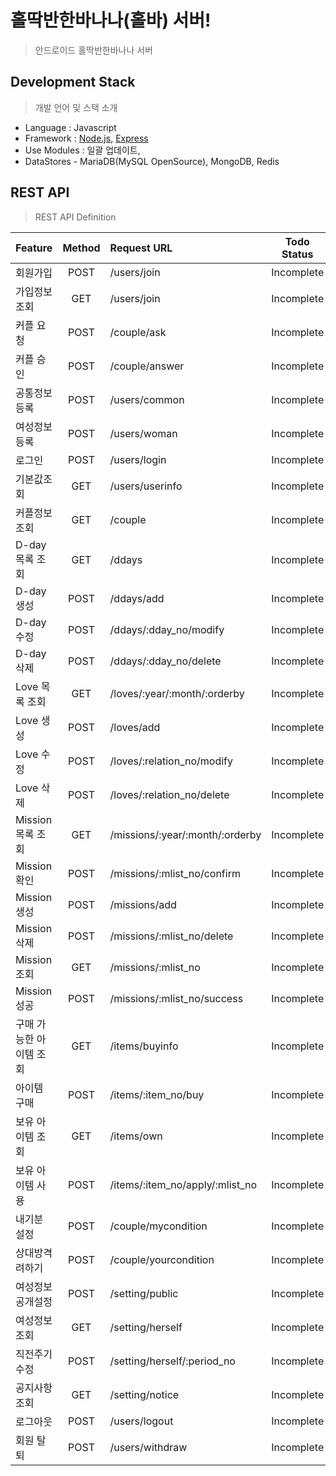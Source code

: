 # 홀딱반한바나나(홀바) 서버!
> 안드로이드 홀딱반한바나나 서버 

## Development Stack
> 개발 언어 및 스택 소개
  
- Language : Javascript
- Framework : [Node.js](https://nodejs.org/), [Express](http://expressjs.com/)	
- Use Modules : 일괄 업데이트,
- DataStores - MariaDB(MySQL OpenSource), MongoDB, Redis

## REST API 
> REST API Definition

| Feature |	Method	| Request URL | Todo Status | Date  |
| :---------- |	:-------:	| :-----------------| :--------: | :--------: |
| 회원가입 |	POST	| /users/join | Incomplete |   |
| 가입정보 조회 |	GET	| /users/join | Incomplete |   | 
| 커플 요청 |	POST	| /couple/ask | Incomplete |   |
| 커플 승인 |	POST	| /couple/answer | Incomplete |   |
| 공통정보 등록 |	POST	| /users/common | Incomplete |   |
| 여성정보 등록 |	POST	| /users/woman | Incomplete |   |
| 로그인 |	POST	| /users/login | Incomplete |   |
| 기본값조회 |	GET	| /users/userinfo | Incomplete |   |
| 커플정보 조회 |	GET	| /couple | Incomplete |   |
| D-day 목록 조회 |	GET	| /ddays | Incomplete |   |
| D-day 생성 |	POST	| /ddays/add | Incomplete |   |
| D-day 수정 |	POST	| /ddays/:dday_no/modify | Incomplete |   |
| D-day 삭제 |	POST	| /ddays/:dday_no/delete | Incomplete |   |
| Love 목록 조회 |	GET	| /loves/:year/:month/:orderby | Incomplete |   |
| Love 생성 |	POST	| /loves/add | Incomplete |   |
| Love 수정 |	POST	| /loves/:relation_no/modify | Incomplete |   |
| Love 삭제 |	POST	| /loves/:relation_no/delete | Incomplete |   |
| Mission 목록 조회 |	GET	| /missions/:year/:month/:orderby | Incomplete |   |
| Mission 확인 |	POST	| /missions/:mlist_no/confirm | Incomplete |   |
| Mission 생성 |	POST	| /missions/add | Incomplete |   |
| Mission 삭제 |	POST	| /missions/:mlist_no/delete | Incomplete |   |
| Mission 조회 |	GET	| /missions/:mlist_no | Incomplete |   |
| Mission 성공 |	POST	| /missions/:mlist_no/success | Incomplete |   |
| 구매 가능한 아이템 조회 |	GET	| /items/buyinfo | Incomplete |   |
| 아이템 구매 |	POST	| /items/:item_no/buy | Incomplete |   |
| 보유 아이템 조회 |	GET	| /items/own | Incomplete |   |
| 보유 아이템 사용 |	POST	| /items/:item_no/apply/:mlist_no | Incomplete |   |
| 내기분 설정 |	POST	| /couple/mycondition | Incomplete |   |
| 상대방격려하기 |	POST	| /couple/yourcondition | Incomplete |   |
| 여성정보공개설정 |	POST	| /setting/public | Incomplete |   |
| 여성정보 조회 |	GET	| /setting/herself | Incomplete |   |
| 직전주기수정 |	POST	| /setting/herself/:period_no | Incomplete |   |
| 공지사항 조회 |	GET	| /setting/notice | Incomplete |   |
| 로그아웃 |	POST	| /users/logout | Incomplete |   |
| 회원 탈퇴 |	POST	| /users/withdraw | Incomplete |   |
